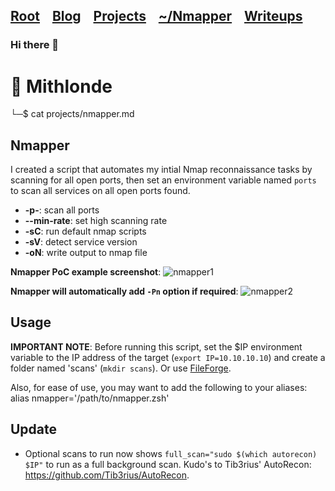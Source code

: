 <h2 class="menu-header" id="main">
<a href="https://github.com/Mithlonde/Mithlonde">Root</a>&#xA0;&#xA0;&#xA0;
<a href="https://github.com/Mithlonde/Mithlonde/blob/main/blog/index.md">Blog</a>&#xA0;&#xA0;&#xA0;
<a href="https://github.com/Mithlonde/Mithlonde/blob/main/projects/index.md">Projects</a>&#xA0;&#xA0;&#xA0;
<a href="https://github.com/Mithlonde/Mithlonde/blob/main/projects/index.md">~/Nmapper</a>&#xA0;&#xA0;&#xA0;
<a href="https://github.com/Mithlonde/Mithlonde/blob/main/all-writeups.md">Writeups</a>&#xA0;&#xA0;&#xA0;
</h2>

### Hi there 👋

# 👾 Mithlonde
└─$ cat projects/nmapper.md

## Nmapper
I created a script that automates my intial Nmap reconnaissance tasks by scanning for all open ports, then set an environment variable named `ports` to scan all services on all open ports found.

-   **-p-**: scan all ports
-   **--min-rate**: set high scanning rate
-   **-sC**: run default nmap scripts
-   **-sV**: detect service version
-   **-oN**: write output to nmap file

**Nmapper PoC example screenshot**:
![nmapper1](https://github.com/Mithlonde/Nmapper/assets/88001670/05adc8a7-aefa-406d-b4de-d399cfccbb2e)

**Nmapper will automatically add `-Pn` option if required**:
![nmapper2](https://github.com/Mithlonde/Nmapper/assets/88001670/58f5de93-45dc-40db-94a7-7edd764963ed)

## Usage
**IMPORTANT NOTE**: Before running this script, set the $IP environment variable to the IP address of the target (`export IP=10.10.10.10`) and create a folder named 'scans' (`mkdir scans`). Or use [FileForge](https://github.com/Mithlonde/FileForge).

Also, for ease of use, you may want to add the following to your aliases:
alias nmapper='/path/to/nmapper.zsh'

## Update
- Optional scans to run now shows `full_scan="sudo $(which autorecon) $IP"` to run as a full background scan. Kudo's to Tib3rius' AutoRecon: https://github.com/Tib3rius/AutoRecon.
